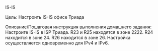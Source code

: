 IS-IS

Цель:
Настроить IS-IS офисе Триада


Описание/Пошаговая инструкция выполнения домашнего задания:
Настроите IS-IS в ISP Триада.
R23 и R25 находятся в зоне 2222.
R24 находится в зоне 24.
R26 находится в зоне 26.
Настройка осуществляется одновременно для IPv4 и IPv6.

